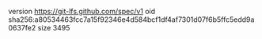 version https://git-lfs.github.com/spec/v1
oid sha256:a80534463fcc7a15f92346e4d584bcf1df4af7301d07f6b5ffc5edd9a0637fe2
size 3495
